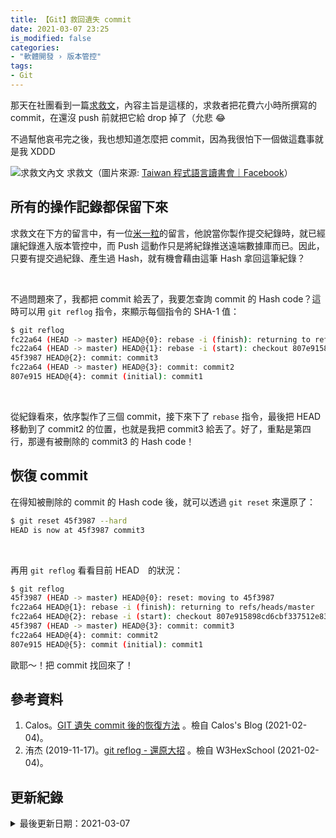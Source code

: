```yaml
---
title: 【Git】救回遺失 commit 
date: 2021-03-07 23:25
is_modified: false
categories:
- "軟體開發 › 版本管控"
tags:
- Git
--- 
```


那天在社團看到一篇[求救文](https://www.facebook.com/groups/1403852566495675/permalink/2823371291210455/)，內容主旨是這樣的，求救者把花費六小時所撰寫的 commit，在還沒 push 前就把它給 drop 掉了（允悲 :joy: 
  
不過幫他哀弔完之後，我也想知道怎麼把 commit，因為我很怕下一個做這蠢事就是我 XDDD

<!--more-->
<p class="illustration">
    <img src="https://i.imgur.com/Rq9W4dg.png" alt="求救文內文">
    求救文（圖片來源: <a href="https://www.facebook.com/groups/1403852566495675/permalink/2823371291210455/">Taiwan 程式語言讀書會｜Facebook</a>）
</p>



## 所有的操作記錄都保留下來
求救文在下方的留言中，有一位[米一粒](https://www.facebook.com/groups/1403852566495675/permalink/2823371291210455/?comment_id=2823410504539867)的留言，他說當你製作提交紀錄時，就已經讓紀錄進入版本管控中，而 Push 這動作只是將紀錄推送遠端數據庫而已。因此，只要有提交過紀錄、產生過 Hash，就有機會藉由這筆 Hash 拿回這筆紀錄？

<br class="big">

不過問題來了，我都把 commit 給丟了，我要怎查詢 commit 的 Hash code？這時可以用 `git reflog` 指令，來顯示每個指令的 SHA-1 值：
```bash
$ git reflog
fc22a64 (HEAD -> master) HEAD@{0}: rebase -i (finish): returning to refs/heads/master
fc22a64 (HEAD -> master) HEAD@{1}: rebase -i (start): checkout 807e915898cd6cbf337512e83a0ccff1a1551df9
45f3987 HEAD@{2}: commit: commit3
fc22a64 (HEAD -> master) HEAD@{3}: commit: commit2
807e915 HEAD@{4}: commit (initial): commit1
```

<br class="big">

從紀錄看來，依序製作了三個 commit，接下來下了 `rebase` 指令，最後把 HEAD 移動到了 commit2 的位置，也就是我把 commit3 給丟了。好了，重點是第四行，那邊有被刪除的 commit3 的 Hash code！



## 恢復 commit
在得知被刪除的 commit 的 Hash code 後，就可以透過 `git reset` 來還原了：

```bash
$ git reset 45f3987 --hard
HEAD is now at 45f3987 commit3
```

<br class="big">

再用 `git reflog` 看看目前 HEAD　的狀況：

```bash
$ git reflog
45f3987 (HEAD -> master) HEAD@{0}: reset: moving to 45f3987
fc22a64 HEAD@{1}: rebase -i (finish): returning to refs/heads/master
fc22a64 HEAD@{2}: rebase -i (start): checkout 807e915898cd6cbf337512e83a0ccff1a1551df9
45f3987 (HEAD -> master) HEAD@{3}: commit: commit3
fc22a64 HEAD@{4}: commit: commit2
807e915 HEAD@{5}: commit (initial): commit1
```

歐耶～！把 commit 找回來了！



## 參考資料 
1. Calos。[GIT 遺失 commit 後的恢復方法](https://caloskao.org/git-recovery-lost-commit/) 。檢自 Calos's Blog (2021-02-04)。
2. 洧杰 (2019-11-17)。[git reflog - 還原大招](https://w3c.hexschool.com/git/10bf7677) 。檢自 W3HexSchool (2021-02-04)。



## 更新紀錄
<details class="update_stamp">
  <summary>最後更新日期：2021-03-07</summary>
  <ul>
    <li>2021-03-07 發布</li>
    <li>2021-02-04 完稿</li>
    <li>2021-02-04 起稿</li>
  </ul>
</details>